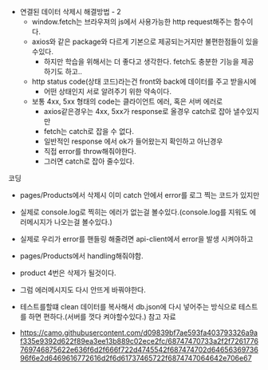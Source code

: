 - 연결된 데이터 삭제시 해결방법 - 2
  - window.fetch는 브라우져의 js에서 사용가능한 http request해주는 함수이다.
  - axios와 같은 package와 다르게 기본으로 제공되는거지만 불편한점들이 있을수있다.
    - 하지만 학습을 위해서는 더 좋다고 생각한다. fetch도 충분한 기능을 제공하기도 하고..
  - http status code(상태 코드)라는건 front와 back에 데이터를 주고 받을시에
    - 어떤 상태인지 서로 알려주기 위한 약속이다.
  - 보통 4xx, 5xx 형태의 code는 클라이언트 에러, 혹은 서버 에러로
    - axios같은경우는 4xx, 5xx가 response로 올경우 catch로 잡아 낼수있지만
    - fetch는 catch로 잡을 수 없다.
    - 일반적인 response 에서 ok가 들어왔는지 확인하고 아닌경우
    - 직접 error를 throw해줘야한다.
    - 그러면 catch로 잡아 줄수있다.

코딩

- pages/Products에서 삭제시 이미 catch 안에서 error를 로그 찍는 코드가 있지만
- 실제로 console.log로 찍히는 에러가 없는걸 볼수있다.(console.log를 지워도 에러메시지가 나오는걸 볼수있다.)
- 실제로 우리가 error를 핸들링 해줄려면 api-client에서 error을 발생 시켜야하고
- pages/Products에서 handling해줘야함.
- product 4번은 삭제가 될것이다.
- 그럼 에러메시지도 다시 안뜨게 바꿔야한다.
- 테스트를할떄 clean 데이터를 복사해서 db.json에 다시 넣어주는 방식으로 테스트를 하면 편하다.(서버를 껏다 켜야할수있다.)
  참고 자료

- https://camo.githubusercontent.com/d09839bf7ae593fa403793326a9af335e9392d622f89ea3ee13b889c02ece2fc/68747470733a2f2f7261776769746875622e636f6d2f666f722d4745542f687474702d6465636973696f6e2d6469616772616d2f6d61737465722f6874747064642e706e67
